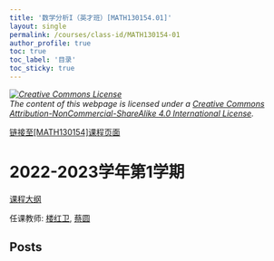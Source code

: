 ```yaml
---
title: '数学分析I（英才班）[MATH130154.01]'
layout: single
permalink: /courses/class-id/MATH130154-01
author_profile: true
toc: true
toc_label: '目录'
toc_sticky: true
---
```



<div class='notice--warning'>
	<p><i><a rel='license' href='http://creativecommons.org/licenses/by-nc-sa/4.0/'><img alt='Creative Commons License' style='border-width:0' src='https://i.creativecommons.org/l/by-nc-sa/4.0/88x31.png' /></a><br /> The content of this webpage is licensed under a <a rel='license' href='http://creativecommons.org/licenses/by-nc-sa/4.0/'>Creative Commons Attribution-NonCommercial-ShareAlike 4.0 International License</a>.</i></p>
</div>

<a href='https://fdu-math.github.io/courses/MATH130154'>链接至[MATH130154]课程页面</a>


# 2022-2023学年第1学期
<a href='https://fdu-math.github.io/courses/syllabus/MATH130154.01-2022-2023-1 (Encrypted).pdf'>课程大纲</a>

任课教师: <a href='https://fdu-math.github.io/teachers/楼红卫'>楼红卫</a>, <a href='https://fdu-math.github.io/teachers/蔡圆'>蔡圆</a>


## Posts

